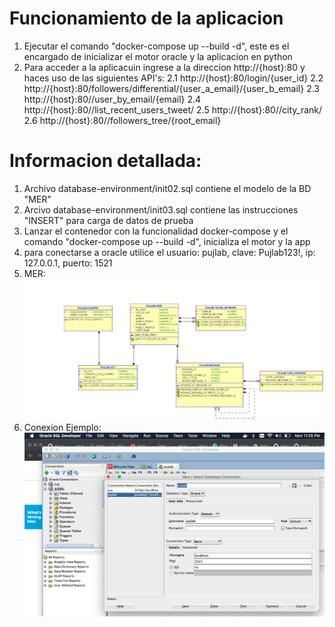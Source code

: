 # Funcionamiento de la aplicacion


1. Ejecutar el comando "docker-compose up --build -d", este es el encargado de inicializar el motor oracle y la aplicacion en python 
2. Para acceder a la aplicacuin ingrese a la direccion http://{host}:80 y haces uso de las siguientes API's:
	2.1 http://{host}:80/login/{user_id}
	2.2 http://{host}:80/followers/differential/{user_a_email}/{user_b_email}
	2.3 http://{host}:80//user_by_email/{email}
	2.4 http://{host}:80//list_recent_users_tweet/
	2.5 http://{host}:80//city_rank/
	2.6 http://{host}:80//followers_tree/{root_email}


# Informacion detallada:

1. Archivo database-environment/init02.sql contiene el modelo de la BD "MER"
2. Arcivo database-environment/init03.sql contiene las instrucciones "INSERT" para carga de datos de prueba
3. Lanzar el contenedor con la funcionalidad docker-compose y el comando "docker-compose up --build -d", inicializa el motor y la app
4. para conectarse a oracle utilice el usuario: pujlab, clave: Pujlab123!, ip: 127.0.0.1, puerto: 1521 
5. MER: ![MER](https://github.com/ppsirg/puj_dbs/blob/master/oracle/database_design/MER-V1.jpeg?raw=true)
6. Conexion Ejemplo: ![Conexion de ejemplo](https://github.com/ppsirg/puj_dbs/blob/master/oracle/database_design/ejemploconn.png?raw=true) 